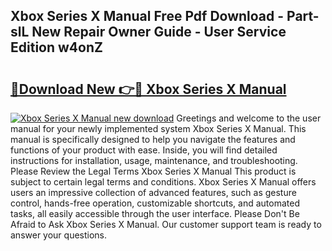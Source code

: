 ## Xbox Series X Manual Free Pdf Download - Part-slL New Repair Owner Guide - User Service Edition w4onZ

# <h2><a href="http://cf20840.oget.top/?id=Xbox+Series+X+Manual">🔗Download New 👉🔴 Xbox Series X Manual</a></h2>

[![Xbox Series X Manual new download](https://i.imgur.com/5g1atiW.png)](http://cf20840.oget.top/?id=Xbox+Series+X+Manual)
Greetings and welcome to the user manual for your newly implemented system Xbox Series X Manual. This manual is specifically designed to help you navigate the features and functions of your product with ease. Inside, you will find detailed instructions for installation, usage, maintenance, and troubleshooting. Please Review the Legal Terms Xbox Series X Manual This product is subject to certain legal terms and conditions. Xbox Series X Manual offers users an impressive collection of advanced features, such as gesture control, hands-free operation, customizable shortcuts, and automated tasks, all easily accessible through the user interface. Please Don't Be Afraid to Ask Xbox Series X Manual. Our customer support team is ready to answer your questions.
